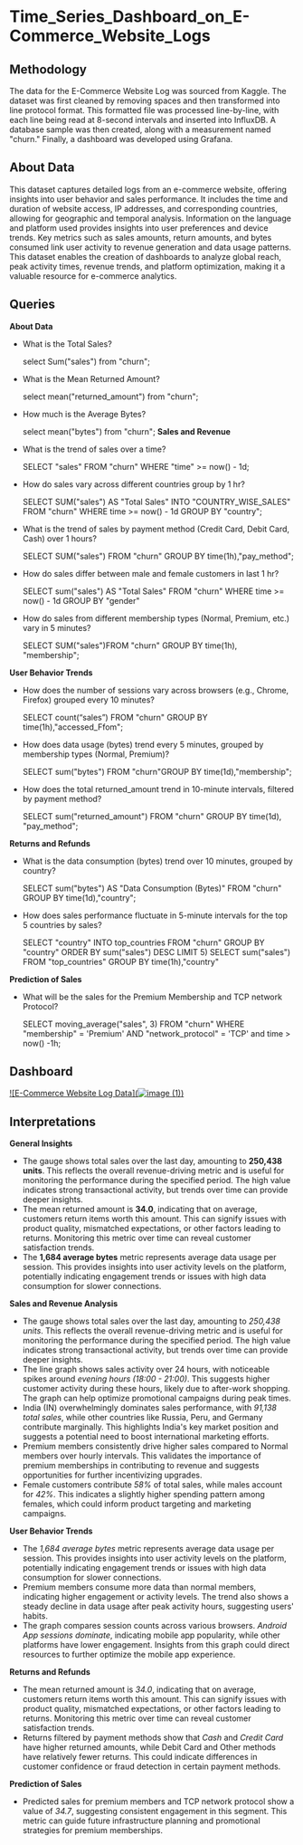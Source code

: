 # Time_Series_Dashboard_on_E-Commerce_Website_Logs

## Methodology
The data for the E-Commerce Website Log was sourced from Kaggle. The dataset was first cleaned by removing spaces and then transformed into line protocol format. This formatted file was processed line-by-line, with each line being read at 8-second intervals and inserted into InfluxDB. A database sample was then created, along with a measurement named "churn." Finally, a dashboard was developed using Grafana.

## About Data
This dataset captures detailed logs from an e-commerce website, offering insights into user behavior and sales performance. It includes the time and duration of website access, IP addresses, and corresponding countries, allowing for geographic and temporal analysis. Information on the language and platform used provides insights into user preferences and device trends. Key metrics such as sales amounts, return amounts, and bytes consumed link user activity to revenue generation and data usage patterns. This dataset enables the creation of dashboards to analyze global reach, peak activity times, revenue trends, and platform optimization, making it a valuable resource for e-commerce analytics.

## Queries
****About Data****
- What is the Total Sales?

  select Sum("sales") from "churn";
- What is the Mean Returned Amount?

  select mean("returned_amount") from "churn";
- How much is the Average Bytes?

  select mean("bytes") from "churn";
****Sales and Revenue****
- What is the trend of sales over a time?

  SELECT "sales" FROM "churn" WHERE "time" >= now() - 1d;
- How do sales vary across different countries group by 1 hr?
  
  SELECT SUM("sales") AS "Total Sales" INTO "COUNTRY_WISE_SALES" FROM "churn" WHERE time >= now() - 1d GROUP BY "country";
- What is the trend of sales by payment method (Credit Card, Debit Card, Cash) over 1 hours?
  
  SELECT SUM("sales") FROM "churn" GROUP BY time(1h),"pay_method";
- How do sales differ between male and female customers in last 1 hr?

  SELECT sum("sales") AS "Total Sales" FROM "churn" WHERE time >= now() - 1d GROUP BY "gender"
- How do sales from different membership types (Normal, Premium, etc.) vary in 5 minutes?

  SELECT SUM("sales")FROM "churn" GROUP BY time(1h), "membership";
  
****User Behavior Trends****
- How does the number of sessions vary across browsers (e.g., Chrome, Firefox) grouped every 10 minutes?

  SELECT count(“sales”) FROM "churn" GROUP BY time(1h),"accessed_Ffom";
- How does data usage (bytes) trend every 5 minutes, grouped by membership types (Normal, Premium)?

  SELECT sum("bytes") FROM "churn"GROUP BY time(1d),"membership";
- How does the total returned_amount trend in 10-minute intervals, filtered by payment method?

  SELECT sum("returned_amount") FROM "churn" GROUP BY time(1d), "pay_method";

****Returns and Refunds****
- What is the data consumption (bytes) trend over 10 minutes, grouped by country?

  SELECT sum("bytes") AS "Data Consumption (Bytes)" FROM "churn" GROUP BY time(1d),"country";
- How does sales performance fluctuate in 5-minute intervals for the top 5 countries by sales?

  SELECT "country" INTO top_countries FROM "churn" GROUP BY "country" ORDER BY sum("sales") DESC LIMIT 5)
  SELECT sum("sales") FROM "top_countries" GROUP BY time(1h),"country"

****Prediction of Sales****
- What will be the sales for the Premium Membership and TCP network Protocol?

  SELECT moving_average("sales", 3) FROM "churn" WHERE "membership" = 'Premium' AND "network_protocol" = 'TCP' and time > now() -1h;

## Dashboard

[![E-Commerce Website Log Data](![image (1)](https://github.com/user-attachments/assets/4f1f0c09-7569-4f97-8db2-986955ab7672))](https://www.youtube.com/watch?v=KEeDcjHAKhg)

## Interpretations
**General Insights**
- The gauge shows total sales over the last day, amounting to **250,438 units**. This reflects the overall revenue-driving metric and is useful for monitoring the performance during the specified period. The high value indicates strong transactional activity, but trends over time can provide deeper insights.
- The mean returned amount is **34.0**, indicating that on average, customers return items worth this amount. This can signify issues with product quality, mismatched expectations, or other factors leading to returns. Monitoring this metric over time can reveal customer satisfaction trends.
- The **1,684 average bytes** metric represents average data usage per session. This provides insights into user activity levels on the platform, potentially indicating engagement trends or issues with high data consumption for slower connections.
  
**Sales and Revenue Analysis**  
- The gauge shows total sales over the last day, amounting to *250,438 units*. This reflects the overall revenue-driving metric and is useful for monitoring the performance during the specified period. The high value indicates strong transactional activity, but trends over time can provide deeper insights.  
- The line graph shows sales activity over 24 hours, with noticeable spikes around *evening hours (18:00 - 21:00)*. This suggests higher customer activity during these hours, likely due to after-work shopping. The graph can help optimize promotional campaigns during peak times.  
- India (IN) overwhelmingly dominates sales performance, with *91,138 total sales*, while other countries like Russia, Peru, and Germany contribute marginally. This highlights India's key market position and suggests a potential need to boost international marketing efforts.  
- Premium members consistently drive higher sales compared to Normal members over hourly intervals. This validates the importance of premium memberships in contributing to revenue and suggests opportunities for further incentivizing upgrades.  
- Female customers contribute *58%* of total sales, while males account for *42%*. This indicates a slightly higher spending pattern among females, which could inform product targeting and marketing campaigns.  

**User Behavior Trends**  
- The *1,684 average bytes* metric represents average data usage per session. This provides insights into user activity levels on the platform, potentially indicating engagement trends or issues with high data consumption for slower connections.  
- Premium members consume more data than normal members, indicating higher engagement or activity levels. The trend also shows a steady decline in data usage after peak activity hours, suggesting users' habits.  
- The graph compares session counts across various browsers. *Android App sessions dominate*, indicating mobile app popularity, while other platforms have lower engagement. Insights from this graph could direct resources to further optimize the mobile app experience.  

**Returns and Refunds** 
- The mean returned amount is *34.0*, indicating that on average, customers return items worth this amount. This can signify issues with product quality, mismatched expectations, or other factors leading to returns. Monitoring this metric over time can reveal customer satisfaction trends.  
- Returns filtered by payment methods show that *Cash* and *Credit Card* have higher returned amounts, while Debit Card and Other methods have relatively fewer returns. This could indicate differences in customer confidence or fraud detection in certain payment methods.  

**Prediction of Sales** 
- Predicted sales for premium members and TCP network protocol show a value of *34.7*, suggesting consistent engagement in this segment. This metric can guide future infrastructure planning and promotional strategies for premium memberships.
